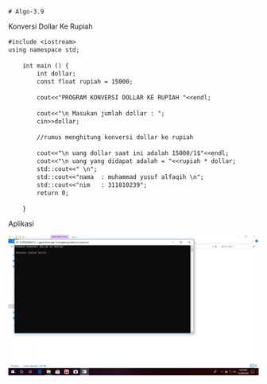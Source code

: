     # Algo-3.9
Konversi Dollar Ke Rupiah

    #include <iostream>
    using namespace std;

        int main () {
            int dollar;
            const float rupiah = 15000;

            cout<<"PROGRAM KONVERSI DOLLAR KE RUPIAH "<<endl;

            cout<<"\n Masukan jumlah dollar : ";
            cin>>dollar;

            //rumus menghitung konversi dollar ke rupiah

            cout<<"\n uang dollar saat ini adalah 15000/1$"<<endl;
            cout<<"\n uang yang didapat adalah = "<<rupiah * dollar;
            std::cout<<" \n";
            std::cout<<"nama  : muhammad yusuf alfaqih \n";
            std::cout<<"nim   : 311810239";
            return 0;

        }
        
   Aplikasi
   
   ![img](https://github.com/muhammadyusufalfaqih/Algo-3.9/blob/master/dollar%20ke%20rupiah%20img.png)
